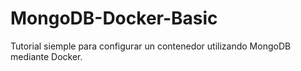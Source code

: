 # MongoDB-Docker-Basic
Tutorial siemple para configurar un contenedor utilizando MongoDB mediante Docker.
